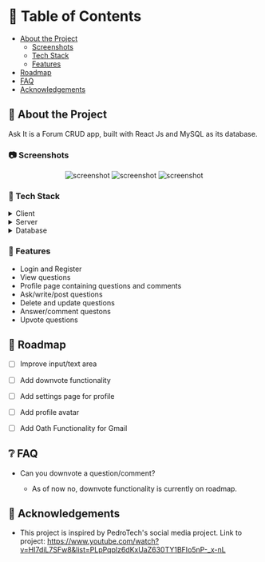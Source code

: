 <!-- Table of Contents -->
# :notebook_with_decorative_cover: Table of Contents

- [About the Project](#star2-about-the-project)
  * [Screenshots](#camera-screenshots)
  * [Tech Stack](#space_invader-tech-stack)
  * [Features](#dart-features)
- [Roadmap](#compass-roadmap)
- [FAQ](#grey_question-faq)
- [Acknowledgements](#gem-acknowledgements)

  

<!-- About the Project -->
## :star2: About the Project
Ask It is a Forum CRUD app, built with React Js and MySQL as its database.

<!-- Screenshots -->
### :camera: Screenshots

<div align="center"> 
 <img src="https://user-images.githubusercontent.com/103638111/197777298-21115275-d314-491f-bcde-5aaadac76601.png" alt="screenshot" />
  <img src="https://user-images.githubusercontent.com/103638111/197777035-034ca4a2-5f89-472c-be3a-4e5b166cef67.png" alt="screenshot" />
  <img src= "https://user-images.githubusercontent.com/103638111/198032202-4bdaab8f-1f25-4d40-9de6-87684ae89f87.png" alt="screenshot" />
</div>


<!-- TechStack -->
### :space_invader: Tech Stack

<details>
  <summary>Client</summary>
  <ul>
    <li><a href="https://reactjs.org/">React.js</a></li>
  </ul>
</details>

<details>
  <summary>Server</summary>
  <ul>
    <li><a href="https://expressjs.com/">Express.js</a></li>
    <li><a href="https://nodejs.org/en/about/">Node.js</a></li>
    <li><a href="https://sequelize.org/">Sequelize</a></li>
  </ul>
</details>

<details>
<summary>Database</summary>
  <ul>
    <li><a href="https://www.mysql.com/">MySQL</a></li>
  </ul>
</details>


<!-- Features -->
### :dart: Features

- Login and Register
- View questions
- Profile page containing questions and comments
- Ask/write/post questions
- Delete and update questions
- Answer/comment questons
- Upvote questions

<!-- Roadmap -->
## :compass: Roadmap

* [ ] Improve input/text area
* [ ] Add downvote functionality
* [ ] Add settings page for profile
* [ ] Add profile avatar
* [ ] Add Oath Functionality for Gmail


<!-- FAQ -->
## :grey_question: FAQ

- Can you downvote a question/comment?

  + As of now no, downvote functionality is currently on roadmap.


<!-- Acknowledgments -->
## :gem: Acknowledgements


 - This project is inspired by PedroTech's social media project. Link to project: https://www.youtube.com/watch?v=Hl7diL7SFw8&list=PLpPqplz6dKxUaZ630TY1BFIo5nP-_x-nL
